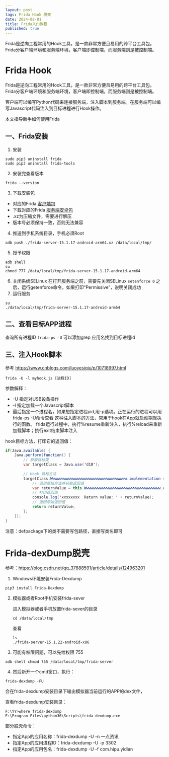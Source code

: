 ```yaml
---
layout: post
tags: Frida Hook 脱壳
date: 2024-08-01
title: Frida入门教程
published: true
---
```


Frida是逆向工程常用的Hook工具，是一款非常方便且易用的跨平台工具包。Frida分客户端环境和服务端环境，客户端即控制端，而服务端则是被控制端。

<!--more-->

# Frida Hook
Frida是逆向工程常用的Hook工具，是一款非常方便且易用的跨平台工具包。Frida分客户端环境和服务端环境，客户端即控制端，而服务端则是被控制端。

客户端可以编写Python代码来连接服务端，注入脚本到服务端。在服务端可以编写Javascript代码注入到目标进程进行Hook操作。

本文指导新手如何使用Frida

## 一、Frida安装
1. 安装
```
sudo pip3 uninstall frida
sudo pip3 uninstall frida-tools
```
2. 安装完查看版本
```
frida --version
```
3. 下载安装包

  - 对应的Frida [客户端包](https://github.com/frida/frida/releases)
  - 下载对应的Frida [服务端安卓包](https://github.com/frida/frida/releases/download/16.4.7/frida-server-16.4.7-android-arm64.xz)
  - .xz为压缩文件，需要进行解压
  - 版本号必须保持一致，否则无法兼容

4. 推送到手机系统目录，手机必须Root
```
adb push ./frida-server-15.1.17-android-arm64.xz /data/local/tmp/
```
5. 授予权限
```
adb shell
su
chmod 777 /data/local/tmp/frida-server-15.1.17-android-arm64
```
6. 关闭系统SELinux
在打开服务端之前，需要先关闭SELinux
`setenforce 0`
之后，运行getenforce命令，如果打印“Permissive”，说明关闭成功
7. 运行服务
```
su
./data/local/tmp/frida-server-15.1.17-android-arm64
```

## 二、查看目标APP进程

查询所有进程ID
`frida-ps -U`
可以添加grep 应用名找到目标进程id

## 三、注入Hook脚本

参考 https://www.cnblogs.com/luoyesiqiu/p/10718997.html
```
frida -U -l myhook.js [进程ID]
```
参数解释：
- -U 指定对USB设备操作
- -l 指定加载一个Javascript脚本
- 最后指定一个进程名，如果想指定进程pid,用-p选项。正在运行的进程可以用frida-ps -U命令查看
这种注入脚本的方法，常用于hook在App就启动期就执行的函数。
frida运行过程中，执行%resume重新注入，执行%reload来重新加载脚本；执行exit结束脚本注入

hook目标方法，打印它的返回值：
```java
if(Java.available) {
    Java.perform(function() {
        // 获取目标类
        var targetClass = Java.use('d10');
    
        // Hook 目标方法
        targetClass.Wwwwwwwwwwwwwwwwwwwwwwwwwwwwwwwwww.implementation = function() {
            // 调用原始方法并获取返回值
            var returnValue = this.Wwwwwwwwwwwwwwwwwwwwwwwwwwwwwwwwww.apply(this, arguments);
            // 打印返回值
            console.log('xxxxxxxx  Return value: ' + returnValue);
            // 返回原始返回值
            return returnValue;
        };
    });
}
```
注意：defpackage下的类不需要写包路径，直接写类名即可

# Frida-dexDump脱壳

参考：https://blog.csdn.net/qq_37888591/article/details/124963201

1. Windows环境安装Frida-Dexdump
```
pip3 install Frida-Dexdump
```
2. 模拟器或者Root手机安装frida-sever

    进入模拟器或者手机放置frida-sever的目录
    ```
    cd /data/local/tmp
    ```
    查看
    ```
    ls
    ./frida-server-15.1.22-android-x86
    ```
3. 可能有权限问题，可以先给权限 755
```
adb shell chmod 755 /data/local/tmp/frida-server
```
4. 然后新开一个cmd窗口，执行：
```
frida-dexdump -FU
```
会在frida-dexdump安装目录下输出模拟器当前运行的APP的dex文件，

查看frida-dexdump安装目录：

```
F:\YY>where frida-dexdump
E:\Program Files\python36\Scripts\frida-dexdump.exe
```

部分脱壳命令：

- 指定App的应用名称：frida-dexdump -U -n 一点资讯
- 指定App的应用进程ID：frida-dexdump -U -p 3302
- 指定App的应用包名：frida-dexdump -U -f com.hipu.yidian